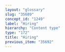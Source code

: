 ```yaml
---
layout: "glossary"
slug: "35689"
concept_id: "1249"
label: "Hiring"
hierarchy: "Content type"
type: "172"
title: "Hiring"
previous_item: "35692"
---
```

